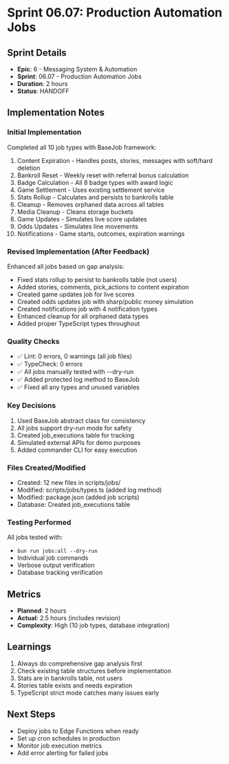 # Sprint 06.07: Production Automation Jobs

## Sprint Details
- **Epic**: 6 - Messaging System & Automation
- **Sprint**: 06.07 - Production Automation Jobs
- **Duration**: 2 hours
- **Status**: HANDOFF

## Implementation Notes

### Initial Implementation
Completed all 10 job types with BaseJob framework:
1. Content Expiration - Handles posts, stories, messages with soft/hard deletion
2. Bankroll Reset - Weekly reset with referral bonus calculation
3. Badge Calculation - All 8 badge types with award logic
4. Game Settlement - Uses existing settlement service
5. Stats Rollup - Calculates and persists to bankrolls table
6. Cleanup - Removes orphaned data across all tables
7. Media Cleanup - Cleans storage buckets
8. Game Updates - Simulates live score updates
9. Odds Updates - Simulates line movements
10. Notifications - Game starts, outcomes, expiration warnings

### Revised Implementation (After Feedback)
Enhanced all jobs based on gap analysis:
- Fixed stats rollup to persist to bankrolls table (not users)
- Added stories, comments, pick_actions to content expiration
- Created game updates job for live scores
- Created odds updates job with sharp/public money simulation
- Created notifications job with 4 notification types
- Enhanced cleanup for all orphaned data types
- Added proper TypeScript types throughout

### Quality Checks
- ✅ Lint: 0 errors, 0 warnings (all job files)
- ✅ TypeCheck: 0 errors
- ✅ All jobs manually tested with --dry-run
- ✅ Added protected log method to BaseJob
- ✅ Fixed all any types and unused variables

### Key Decisions
1. Used BaseJob abstract class for consistency
2. All jobs support dry-run mode for safety
3. Created job_executions table for tracking
4. Simulated external APIs for demo purposes
5. Added commander CLI for easy execution

### Files Created/Modified
- Created: 12 new files in scripts/jobs/
- Modified: scripts/jobs/types.ts (added log method)
- Modified: package.json (added job scripts)
- Database: Created job_executions table

### Testing Performed
All jobs tested with:
- `bun run jobs:all --dry-run`
- Individual job commands
- Verbose output verification
- Database tracking verification

## Metrics
- **Planned**: 2 hours
- **Actual**: 2.5 hours (includes revision)
- **Complexity**: High (10 job types, database integration)

## Learnings
1. Always do comprehensive gap analysis first
2. Check existing table structures before implementation
3. Stats are in bankrolls table, not users
4. Stories table exists and needs expiration
5. TypeScript strict mode catches many issues early

## Next Steps
- Deploy jobs to Edge Functions when ready
- Set up cron schedules in production
- Monitor job execution metrics
- Add error alerting for failed jobs 